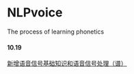 # NLPvoice
The process of learning phonetics

#### 10.19
[新增语音信号基础知识和语音信号处理（谱）](https://github.com/jishengpeng/NLPvoice/blob/main/NlpVoice/signal%20processing/Readme.md)
